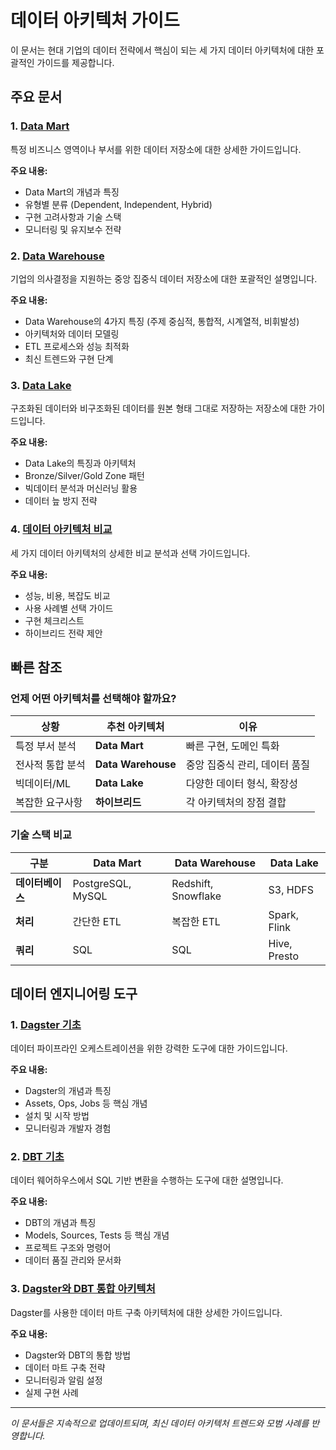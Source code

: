 # 데이터 아키텍처 가이드

이 문서는 현대 기업의 데이터 전략에서 핵심이 되는 세 가지 데이터 아키텍처에 대한 포괄적인 가이드를 제공합니다.

## 주요 문서

### 1. [Data Mart](./posts/data-architecture/data-mart.md)
특정 비즈니스 영역이나 부서를 위한 데이터 저장소에 대한 상세한 가이드입니다.

**주요 내용:**
- Data Mart의 개념과 특징
- 유형별 분류 (Dependent, Independent, Hybrid)
- 구현 고려사항과 기술 스택
- 모니터링 및 유지보수 전략

### 2. [Data Warehouse](./posts/data-architecture/data-warehouse.md)
기업의 의사결정을 지원하는 중앙 집중식 데이터 저장소에 대한 포괄적인 설명입니다.

**주요 내용:**
- Data Warehouse의 4가지 특징 (주제 중심적, 통합적, 시계열적, 비휘발성)
- 아키텍처와 데이터 모델링
- ETL 프로세스와 성능 최적화
- 최신 트렌드와 구현 단계

### 3. [Data Lake](./posts/data-architecture/data-lake.md)
구조화된 데이터와 비구조화된 데이터를 원본 형태 그대로 저장하는 저장소에 대한 가이드입니다.

**주요 내용:**
- Data Lake의 특징과 아키텍처
- Bronze/Silver/Gold Zone 패턴
- 빅데이터 분석과 머신러닝 활용
- 데이터 늪 방지 전략

### 4. [데이터 아키텍처 비교](./posts/data-architecture/data-architecture-comparison.md)
세 가지 데이터 아키텍처의 상세한 비교 분석과 선택 가이드입니다.

**주요 내용:**
- 성능, 비용, 복잡도 비교
- 사용 사례별 선택 가이드
- 구현 체크리스트
- 하이브리드 전략 제안

## 빠른 참조

### 언제 어떤 아키텍처를 선택해야 할까요?

| 상황 | 추천 아키텍처 | 이유 |
|------|---------------|------|
| 특정 부서 분석 | **Data Mart** | 빠른 구현, 도메인 특화 |
| 전사적 통합 분석 | **Data Warehouse** | 중앙 집중식 관리, 데이터 품질 |
| 빅데이터/ML | **Data Lake** | 다양한 데이터 형식, 확장성 |
| 복잡한 요구사항 | **하이브리드** | 각 아키텍처의 장점 결합 |

### 기술 스택 비교

| 구분 | Data Mart | Data Warehouse | Data Lake |
|------|-----------|----------------|-----------|
| **데이터베이스** | PostgreSQL, MySQL | Redshift, Snowflake | S3, HDFS |
| **처리** | 간단한 ETL | 복잡한 ETL | Spark, Flink |
| **쿼리** | SQL | SQL | Hive, Presto |

## 데이터 엔지니어링 도구

### 1. [Dagster 기초](./posts/data-engineering/dagster-basics.md)
데이터 파이프라인 오케스트레이션을 위한 강력한 도구에 대한 가이드입니다.

**주요 내용:**
- Dagster의 개념과 특징
- Assets, Ops, Jobs 등 핵심 개념
- 설치 및 시작 방법
- 모니터링과 개발자 경험

### 2. [DBT 기초](./posts/data-engineering/dbt-basics.md)
데이터 웨어하우스에서 SQL 기반 변환을 수행하는 도구에 대한 설명입니다.

**주요 내용:**
- DBT의 개념과 특징
- Models, Sources, Tests 등 핵심 개념
- 프로젝트 구조와 명령어
- 데이터 품질 관리와 문서화

### 3. [Dagster와 DBT 통합 아키텍처](./posts/data-engineering/data-mart-dagster-architecture.md)
Dagster를 사용한 데이터 마트 구축 아키텍처에 대한 상세한 가이드입니다.

**주요 내용:**
- Dagster와 DBT의 통합 방법
- 데이터 마트 구축 전략
- 모니터링과 알림 설정
- 실제 구현 사례



---

*이 문서들은 지속적으로 업데이트되며, 최신 데이터 아키텍처 트렌드와 모범 사례를 반영합니다.*